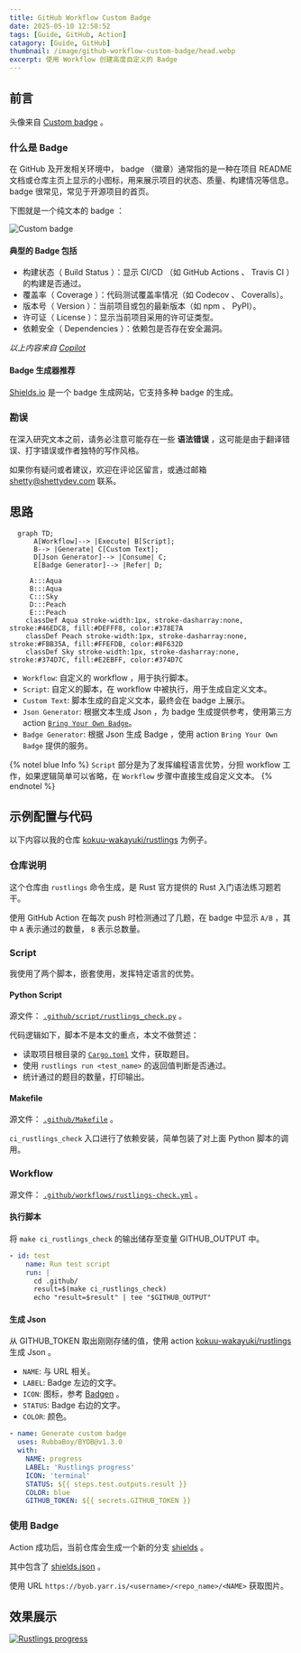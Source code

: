 ```yaml
---
title: GitHub Workflow Custom Badge
date: 2025-05-10 12:58:52
tags: [Guide, GitHub, Action]
catagory: [Guide, GitHub]
thumbnail: /image/github-workflow-custom-badge/head.webp
excerpt: 使用 Workflow 创建高度自定义的 Badge
---
```


## 前言

头像来自 [Custom badge](https://img.shields.io/badge/Custom-Badge-blue) 。

### 什么是 Badge

在 GitHub 及开发相关环境中， badge （徽章）通常指的是一种在项目 README 文档或仓库主页上显示的小图标，用来展示项目的状态、质量、构建情况等信息。 badge 很常见，常见于开源项目的首页。

下图就是一个纯文本的 badge ：

![Custom badge](https://img.shields.io/badge/Custom-Badge-blue)

#### 典型的 Badge 包括

- 构建状态（ Build Status ）：显示 CI/CD （如 GitHub Actions 、 Travis CI ）的构建是否通过。
- 覆盖率（ Coverage ）：代码测试覆盖率情况（如 Codecov 、 Coveralls）。
- 版本号（ Version ）：当前项目或包的最新版本（如 npm 、 PyPI）。
- 许可证（ License ）：显示当前项目采用的许可证类型。
- 依赖安全（ Dependencies ）：依赖包是否存在安全漏洞。

_以上内容来自 [Copilot](https://github.com/copilot/)_

#### Badge 生成器推荐

[Shields.io](https://shields.io/) 是一个 badge 生成网站，它支持多种 badge 的生成。

### 勘误

在深入研究文本之前，请务必注意可能存在一些 **语法错误** ，这可能是由于翻译错误、打字错误或作者独特的写作风格。

如果你有疑问或者建议，欢迎在评论区留言，或通过邮箱 shetty@shettydev.com 联系。

## 思路

```mermaid
  graph TD;
      A[Workflow]--> |Execute| B[Script];
      B--> |Generate| C[Custom Text];
      D[Json Generator]--> |Consume| C;
      E[Badge Generator]--> |Refer| D;

     A:::Aqua
     B:::Aqua
     C:::Sky
     D:::Peach
     E:::Peach
    classDef Aqua stroke-width:1px, stroke-dasharray:none, stroke:#46EDC8, fill:#DEFFF8, color:#378E7A
    classDef Peach stroke-width:1px, stroke-dasharray:none, stroke:#FBB35A, fill:#FFEFDB, color:#8F632D
    classDef Sky stroke-width:1px, stroke-dasharray:none, stroke:#374D7C, fill:#E2EBFF, color:#374D7C
```

- `Workflow`: 自定义的 workflow ，用于执行脚本。
- `Script`: 自定义的脚本，在 workflow 中被执行，用于生成自定义文本。
- `Custom Text`: 脚本生成的自定义文本，最终会在 badge 上展示。
- `Json Generator`: 根据文本生成 Json ，为 badge 生成提供参考，使用第三方 action [`Bring Your Own Badge`](https://github.com/marketplace/actions/bring-your-own-badge)。
- `Badge Generator`: 根据 Json 生成 Badge ，使用 action `Bring Your Own Badge` 提供的服务。

{% notel blue Info %}
`Script` 部分是为了发挥编程语言优势，分担 workflow 工作，如果逻辑简单可以省略，在 `Workflow` 步骤中直接生成自定义文本。
{% endnotel %}

## 示例配置与代码

以下内容以我的仓库 [kokuu-wakayuki/rustlings](https://github.com/kokuu-wakayuki/rustlings) 为例子。

### 仓库说明

这个仓库由 `rustlings` 命令生成，是 Rust 官方提供的 Rust 入门语法练习题若干。

使用 GitHub Action 在每次 push 时检测通过了几题，在 badge 中显示 `A/B` ，其中 `A` 表示通过的数量， `B` 表示总数量。

### Script

我使用了两个脚本，嵌套使用，发挥特定语言的优势。

#### Python Script

源文件： [`.github/script/rustlings_check.py`](https://github.com/kokuu-wakayuki/rustlings/blob/main/.github/scripts/rustlings_check.py) 。

代码逻辑如下，脚本不是本文的重点，本文不做赘述：

- 读取项目根目录的 [`Cargo.toml`](https://github.com/kokuu-wakayuki/rustlings/blob/main/Cargo.toml) 文件，获取题目。
- 使用 `rustlings run <test_name>` 的返回值判断是否通过。
- 统计通过的题目的数量，打印输出。

#### Makefile

源文件： [`.github/Makefile`](https://github.com/kokuu-wakayuki/rustlings/blob/main/.github/Makefile) 。

`ci_rustlings_check` 入口进行了依赖安装，简单包装了对上面 Python 脚本的调用。

### Workflow

源文件： [`.github/workflows/rustlings-check.yml`](https://github.com/kokuu-wakayuki/rustlings/blob/main/.github/workflows/rustlings-check.yml) 。

#### 执行脚本

将 `make ci_rustlings_check` 的输出储存至变量 GITHUB_OUTPUT 中。

```yaml
- id: test
    name: Run test script
    run: |
      cd .github/
      result=$(make ci_rustlings_check)
      echo "result=$result" | tee "$GITHUB_OUTPUT"
```

#### 生成 Json

从 GITHUB_TOKEN 取出刚刚存储的值，使用 action [kokuu-wakayuki/rustlings](https://github.com/kokuu-wakayuki/rustlings) 生成 Json 。

- `NAME`: 与 URL 相关。
- `LABEL`: Badge 左边的文字。
- `ICON`: 图标，参考 [Badgen](https://badgen.net/) 。
- `STATUS`: Badge 右边的文字。
- `COLOR`: 颜色。

```yaml
- name: Generate custom badge
  uses: RubbaBoy/BYOB@v1.3.0
  with:
    NAME: progress
    LABEL: 'Rustlings progress'
    ICON: 'terminal'
    STATUS: ${{ steps.test.outputs.result }}
    COLOR: blue
    GITHUB_TOKEN: ${{ secrets.GITHUB_TOKEN }}
```

### 使用 Badge

Action 成功后，当前仓库会生成一个新的分支 [shields](https://github.com/kokuu-wakayuki/rustlings/tree/shields) 。

其中包含了 [shields.json](https://github.com/kokuu-wakayuki/rustlings/blob/shields/shields.json) 。

使用 URL `https://byob.yarr.is/<username>/<repo_name>/<NAME>` 获取图片。

## 效果展示

[![Rustlings progress](https://byob.yarr.is/kokuu-wakayuki/rustlings/progress)](https://github.com/kokuu-wakayuki/rustlings?tab=readme-ov-file#rustlings)
